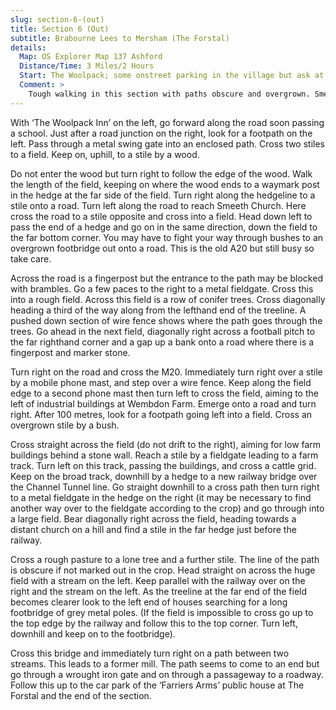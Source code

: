 ```yaml
---
slug: section-6-(out)
title: Section 6 (Out)
subtitle: Brabourne Lees to Mersham (The Forstal)
details:
  Map: OS Explorer Map 137 Ashford
  Distance/Time: 3 Miles/2 Hours
  Start: The Woolpack; some onstreet parking in the village but ask at the pub if intending to take refreshment at the end of the circular walk.
  Comment: >
    Tough walking in this section with paths obscure and overgrown. Smeeth church is well worth a visit. The other side of the A20 the path is difficult to find; having crossed the railway a network of paths is much harder to follow than appears on the map. Finally make an interesting approach to The Forstal through a former mill building.
---
```

With ‘The Woolpack Inn’ on the left, go forward along the road soon passing a school. Just after a road junction on the right, look for a footpath on the left. Pass through a metal swing gate into an enclosed path. Cross two stiles to a field. Keep on, uphill, to a stile by a wood.

Do not enter the wood but turn right to follow the edge of the wood. Walk the length of the field, keeping on where the wood ends to a waymark post in the hedge at the far side of the field. Turn right along the hedgeline to a stile onto a road. Turn left along the road to reach Smeeth Church. Here cross the road to a stile opposite and cross into a field. Head down left to pass the end of a hedge and go on in the same direction, down the field to the far bottom corner. You may have to fight your way through bushes to an overgrown footbridge out onto a road. This is the old A20 but still busy so take care.

Across the road is a fingerpost but the entrance to the path may be blocked with brambles. Go a few paces to the right to a metal fieldgate. Cross this into a rough field. Across this field is a row of conifer trees. Cross diagonally heading a third of the way along from the lefthand end of the treeline. A pushed down section of wire fence shows where the path goes through the trees. Go ahead in the next field, diagonally right across a football pitch to the far righthand corner and a gap up a bank onto a road where there is a fingerpost and marker stone.

Turn right on the road and cross the M20. Immediately turn right over a stile by a mobile phone mast, and step over a wire fence. Keep along the field edge to a second phone mast then turn left to cross the field, aiming to the left of industrial buildings at Wembdon Farm. Emerge onto a road and turn right. After 100 metres, look for a footpath going left into a field. Cross an overgrown stile by a bush.

Cross straight across the field (do not drift to the right), aiming for low farm buildings behind a stone wall. Reach a stile by a fieldgate leading to a farm track. Turn left on this track, passing the buildings, and cross a cattle grid. Keep on the broad track, downhill by a hedge to a new railway bridge over the Channel Tunnel line. Go straight downhill to a cross path then turn right to a metal fieldgate in the hedge on the right (it may be necessary to find another way over to the fieldgate according to the crop) and go through into a large field. Bear diagonally right across the field, heading towards a distant church on a hill and find a stile in the far hedge just before the railway.

Cross a rough pasture to a lone tree and a further stile. The line of the path is obscure if not marked out in the crop. Head straight on across the huge field with a stream on the left. Keep parallel with the railway over on the right and the stream on the left. As the treeline at the far end of the field becomes clearer look to the left end of houses searching for a long footbridge of grey metal poles. (If the field is impossible to cross go up to the top edge by the railway and follow this to the top corner. Turn left, downhill and keep on to the footbridge).

Cross this bridge and immediately turn right on a path between two streams. This leads to a former mill. The path seems to come to an end but go through a wrought iron gate and on through a passageway to a roadway. Follow this up to the car park of the ‘Farriers Arms’ public house at The Forstal and the end of the section.

